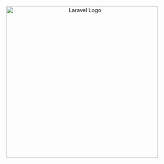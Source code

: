 <p align="center"><a href="https://www.google.com/url?sa=i&url=https%3A%2F%2Fwww.linkedin.com%2Fpulse%2Fsetting-up-react-vite-vscode-your-easy-guide-barnabas-ukagha-phcmf&psig=AOvVaw1mZYWRGSfg_eaJWMlz3ZB7&ust=1716335662501000&source=images&cd=vfe&opi=89978449&ved=0CBIQjRxqFwoTCKDTst62nYYDFQAAAAAdAAAAABAT" target="_blank"><img src="https://raw.githubusercontent.com/laravel/art/master/logo-lockup/5%20SVG/2%20CMYK/1%20Full%20Color/laravel-logolockup-cmyk-red.svg" width="400" alt="Laravel Logo"></a></p>
</p>
